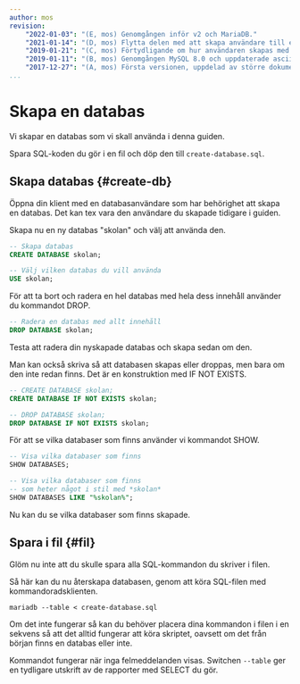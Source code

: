 ```yaml
---
author: mos
revision:
    "2022-01-03": "(E, mos) Genomgången inför v2 och MariaDB."
    "2021-01-14": "(D, mos) Flytta delen med att skapa användare till en egen artikel."
    "2019-01-21": "(C, mos) Förtydligande om hur användaren skapas med kompabilitet."
    "2019-01-11": "(B, mos) Genomgången MySQL 8.0 och uppdaterade asciinemas."
    "2017-12-27": "(A, mos) Första versionen, uppdelad av större dokument."
...
```

Skapa en databas
==================================

Vi skapar en databas som vi skall använda i denna guiden.

Spara SQL-koden du gör i en fil och döp den till `create-database.sql`.



Skapa databas {#create-db}
----------------------------------

Öppna din klient med en databasanvändare som har behörighet att skapa en databas. Det kan tex vara den användare du skapade tidigare i guiden.

Skapa nu en ny databas "skolan" och välj att använda den.

```sql
-- Skapa databas
CREATE DATABASE skolan;

-- Välj vilken databas du vill använda
USE skolan;
```

För att ta bort och radera en hel databas med hela dess innehåll använder du kommandot DROP.

```sql
-- Radera en databas med allt innehåll
DROP DATABASE skolan;
```

Testa att radera din nyskapade databas och skapa sedan om den.

Man kan också skriva så att databasen skapas eller droppas, men bara om den inte redan finns. Det är en konstruktion med IF NOT EXISTS.

```sql
-- CREATE DATABASE skolan;
CREATE DATABASE IF NOT EXISTS skolan;

-- DROP DATABASE skolan;
DROP DATABASE IF NOT EXISTS skolan;
```

För att se vilka databaser som finns använder vi kommandot SHOW.

```sql
-- Visa vilka databaser som finns
SHOW DATABASES;

-- Visa vilka databaser som finns
-- som heter något i stil med *skolan*
SHOW DATABASES LIKE "%skolan%";
```

Nu kan du se vilka databaser som finns skapade.




Spara i fil {#fil}
----------------------------------

Glöm nu inte att du skulle spara alla SQL-kommandon du skriver i filen.

Så här kan du nu återskapa databasen, genom att köra SQL-filen med kommandoradsklienten.

```text
mariadb --table < create-database.sql
```

Om det inte fungerar så kan du behöver placera dina kommandon i filen i en sekvens så att det alltid fungerar att köra skriptet, oavsett om det från början finns en databas eller inte.

Kommandot fungerar när inga felmeddelanden visas. Switchen `--table` ger en tydligare utskrift av de rapporter med SELECT du gör.
